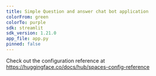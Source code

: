 ```yaml
---
title: Simple Question and answer chat bot application
colorFrom: green
colorTo: purple
sdk: streamlit
sdk_version: 1.21.0
app_file: app.py
pinned: false
---
```


Check out the configuration reference at
https://huggingface.co/docs/hub/spaces-config-reference
